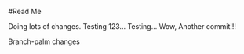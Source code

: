 #Read Me

Doing lots of changes.
Testing 123... Testing...
Wow, Another commit!!! 

Branch-palm changes
